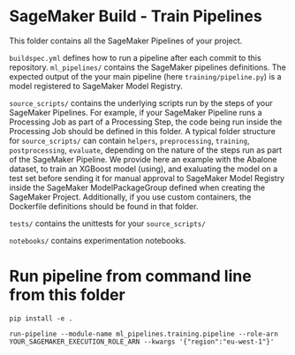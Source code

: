 # SageMaker Build - Train Pipelines

This folder contains all the SageMaker Pipelines of your project.

`buildspec.yml` defines how to run a pipeline after each commit to this repository.
`ml_pipelines/` contains the SageMaker pipelines definitions.
The expected output of the your main pipeline (here `training/pipeline.py`) is a model registered to SageMaker Model Registry.

`source_scripts/` contains the underlying scripts run by the steps of your SageMaker Pipelines. For example, if your SageMaker Pipeline runs a Processing Job as part of a Processing Step, the code being run inside the Processing Job should be defined in this folder.
A typical folder structure for `source_scripts/` can contain `helpers`, `preprocessing`, `training`, `postprocessing`, `evaluate`, depending on the nature of the steps run as part of the SageMaker Pipeline.
We provide here an example with the Abalone dataset, to train an XGBoost model (using), and exaluating the model on a test set before sending it for manual approval to SageMaker Model Registry inside the SageMaker ModelPackageGroup defined when creating the SageMaker Project.
Additionally, if you use custom containers, the Dockerfile definitions should be found in that folder.

`tests/` contains the unittests for your `source_scripts/`

`notebooks/` contains experimentation notebooks.

# Run pipeline from command line from this folder

```
pip install -e .

run-pipeline --module-name ml_pipelines.training.pipeline --role-arn YOUR_SAGEMAKER_EXECUTION_ROLE_ARN --kwargs '{"region":"eu-west-1"}'
```
